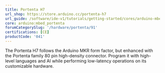 ```yaml
---
title: Portenta H7
url_shop: https://store.arduino.cc/portenta-h7
url_guide: /software/ide-v1/tutorials/getting-started/cores/arduino-mbed_portenta
core: arduino:mbed_portenta
forumCategorySlug: '/hardware/portenta/91'
certifications: [CE]
productCode: '041'
---
```


The Portenta H7 follows the Arduino MKR form factor, but enhanced with the Portenta family 80 pin high-density connector. Program it with high-level languages and AI while performing low-latency operations on its customizable hardware.